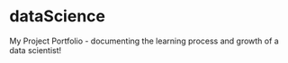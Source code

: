 # dataScience
My Project Portfolio - documenting the learning process and growth of a data scientist!
